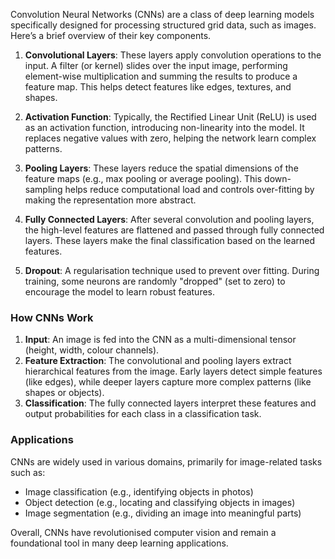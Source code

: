 Convolution Neural Networks (CNNs) are a class of deep learning models specifically designed for processing structured grid data, such as images. Here’s a brief overview of their key components.

1. **Convolutional Layers**: These layers apply convolution operations to the input. A filter (or kernel) slides over the input image, performing element-wise multiplication and summing the results to produce a feature map. This helps detect features like edges, textures, and shapes.

2. **Activation Function**: Typically, the Rectified Linear Unit (ReLU) is used as an activation function, introducing non-linearity into the model. It replaces negative values with zero, helping the network learn complex patterns.

3. **Pooling Layers**: These layers reduce the spatial dimensions of the feature maps (e.g., max pooling or average pooling). This down-sampling helps reduce computational load and controls over-fitting by making the representation more abstract.

4. **Fully Connected Layers**: After several convolution and pooling layers, the high-level features are flattened and passed through fully connected layers. These layers make the final classification based on the learned features.

5. **Dropout**: A regularisation technique used to prevent over fitting. During training, some neurons are randomly "dropped" (set to zero) to encourage the model to learn robust features.


### How CNNs Work

1. **Input**: An image is fed into the CNN as a multi-dimensional tensor (height, width, colour channels).
2. **Feature Extraction**: The convolutional and pooling layers extract hierarchical features from the image. Early layers detect simple features (like edges), while deeper layers capture more complex patterns (like shapes or objects).
3. **Classification**: The fully connected layers interpret these features and output probabilities for each class in a classification task.
    

### Applications

CNNs are widely used in various domains, primarily for image-related tasks such as:

- Image classification (e.g., identifying objects in photos)
- Object detection (e.g., locating and classifying objects in images)
- Image segmentation (e.g., dividing an image into meaningful parts)

Overall, CNNs have revolutionised computer vision and remain a foundational tool in many deep learning applications.
